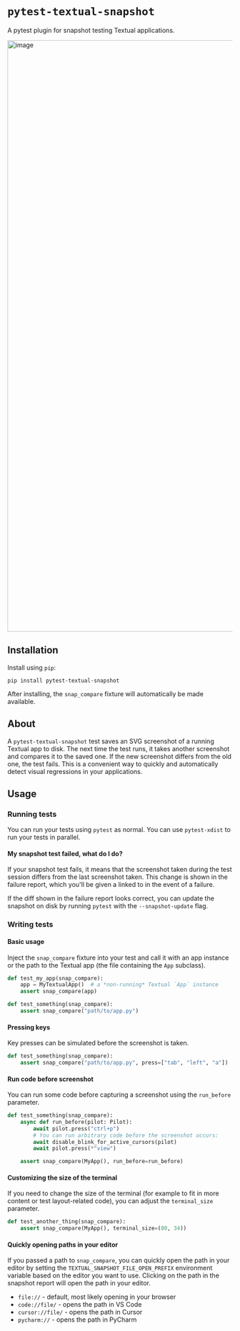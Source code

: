 # `pytest-textual-snapshot`

A pytest plugin for snapshot testing Textual applications.

<img width="1325" alt="image" src="https://github.com/user-attachments/assets/a5079356-ef0f-4c7e-9ed2-bf2115e75c4f">

## Installation

Install using `pip`:

```
pip install pytest-textual-snapshot
```

After installing, the `snap_compare` fixture will automatically be made available.

## About

A `pytest-textual-snapshot` test saves an SVG screenshot of a running Textual app to disk. 
The next time the test runs, it takes another screenshot and compares it to the saved one.
If the new screenshot differs from the old one, the test fails.
This is a convenient way to quickly and automatically detect visual regressions in your applications.

## Usage

### Running tests

You can run your tests using `pytest` as normal. You can use `pytest-xdist` to run your tests in parallel.

#### My snapshot test failed, what do I do?

If your snapshot test fails, it means that the screenshot taken during the test session
differs from the last screenshot taken.
This change is shown in the failure report, which you'll be given a linked to in the event of a failure.

If the diff shown in the failure report looks correct, you can update the snapshot on disk
by running `pytest` with the `--snapshot-update` flag.

### Writing tests

#### Basic usage

Inject the `snap_compare` fixture into your test and call
it with an app instance or the path to the Textual app (the file containing the `App` subclass).

```python
def test_my_app(snap_compare):
    app = MyTextualApp()  # a *non-running* Textual `App` instance
    assert snap_compare(app)
```

```python
def test_something(snap_compare):
    assert snap_compare("path/to/app.py")
``` 

#### Pressing keys

Key presses can be simulated before the screenshot is taken.

```python
def test_something(snap_compare):
    assert snap_compare("path/to/app.py", press=["tab", "left", "a"])
```

#### Run code before screenshot

You can run some code before capturing a screenshot using the `run_before` parameter.

```python
def test_something(snap_compare):
    async def run_before(pilot: Pilot):
        await pilot.press("ctrl+p")
        # You can run arbitrary code before the screenshot occurs:
        await disable_blink_for_active_cursors(pilot)
        await pilot.press(*"view")

    assert snap_compare(MyApp(), run_before=run_before)
```

#### Customizing the size of the terminal

If you need to change the size of the terminal (for example to fit in more content or test layout-related code), you can adjust the `terminal_size` parameter.

```python
def test_another_thing(snap_compare):
    assert snap_compare(MyApp(), terminal_size=(80, 34))
```

#### Quickly opening paths in your editor

If you passed a path to `snap_compare`, you can quickly open the path in your editor by setting the `TEXTUAL_SNAPSHOT_FILE_OPEN_PREFIX` environment variable based on the editor you want to use. Clicking on the path in the snapshot report will open the path in your editor.

- `file://` - default, most likely opening in your browser
- `code://file/` - opens the path in VS Code
- `cursor://file/` - opens the path in Cursor
- `pycharm://` - opens the path in PyCharm

